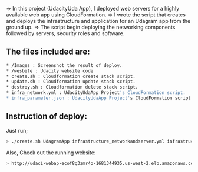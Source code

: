 => In this project (UdacityUda App), I deployed web servers for a highly available web app using CloudFormation.
=> I wrote the script that creates and deploys the infrastructure and application for an Udagram app from the ground up.
=> The script begin deploying the networking components followed by servers, security roles and software.

## The files included are:
```sh
* /Images : Screenshot the result of deploy.
* /wesbite : Udacity website code
* create.sh : Cloudformation create stack script. 
* update.sh : Cloudformation update stack script.
* destroy.sh : Cloudformation delete stack script.
* infra_network.yml : UdacityUdaApp Project's CloudFormation script.
* infra_parameter.json : UdacityUdaApp Project's CloudFormation script parameters.
```
## Instruction of deploy:

Just run;
```sh
> ./create.sh UdagramApp infrastructure_networkandserver.yml infrastructure_networkandserver.json
```

Also, Check out the running website:
```sh
> http://udaci-webap-ecof8g3zmr4o-1681344935.us-west-2.elb.amazonaws.com/
```